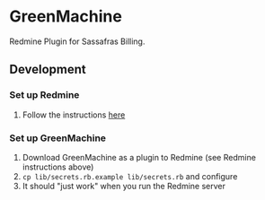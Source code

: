 # GreenMachine

Redmine Plugin for Sassafras Billing.

## Development

### Set up Redmine

1. Follow the instructions [here](https://github.com/sassafrastech/redmine/)

### Set up GreenMachine

1. Download GreenMachine as a plugin to Redmine (see Redmine instructions above)
1. `cp lib/secrets.rb.example lib/secrets.rb` and configure
1. It should "just work" when you run the Redmine server
